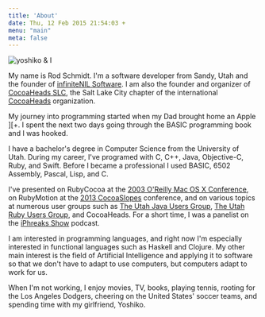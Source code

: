```yaml
---
title: 'About'
date: Thu, 12 Feb 2015 21:54:03 +
menu: "main"
meta: false
---
```


![yoshiko & I](/images/yoshiko-me-300x225.jpg "Yoshiko & I")

My name is Rod Schmidt. I'm a software developer from Sandy, Utah and the founder of [infiniteNIL Software](http://www.infinitenil.com). I am also the founder and organizer of [CocoaHeads SLC](https://www.facebook.com/groups/127783123953808/), the Salt Lake City chapter of the international [CocoaHeads](http://www.cocoaheads.org) organization. 

My journey into programming started when my Dad brought home an Apple \]\[+. I spent the next two days going through the BASIC programming book and I was hooked. 

I have a bachelor's degree in Computer Science from the University of Utah. During my career, I've programed with C, C++, Java, Objective-C, Ruby, and Swift. Before I became a professional I used BASIC, 6502 Assembly, Pascal, Lisp, and C. 

I've presented on RubyCocoa at the [2003 O'Reilly Mac OS X Conference](http://conferences.oreillynet.com/cs/macosx2003/view/e_sess/4457), on RubyMotion at the [2013 CocoaSlopes](http://mobileslopes.com/schedule.php) conference, and on various topics at numerous user groups such as [The Utah Java Users Group](http://www.ujug.org), [The Utah Ruby Users Group](http://utruby.org), and CocoaHeads. For a short time, I was a panelist on the [iPhreaks Show](http://iphreaksshow.com) podcast. 

I am interested in programming languages, and right now I'm especially interested in functional languages such as Haskell and Clojure. My other main interest is the field of Artificial Intelligence and applying it to software so that we don't have to adapt to use computers, but computers adapt to work for us. 

When I'm not working, I enjoy movies, TV, books, playing tennis, rooting for the Los Angeles Dodgers, cheering on the United States' soccer teams, and spending time with my girlfriend, Yoshiko. 
